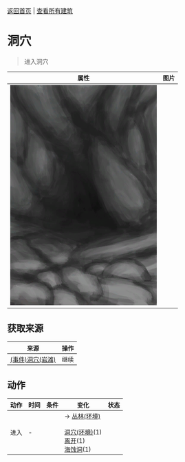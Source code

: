 [返回首页](index.md)   |  [查看所有建筑](building.md)
# 洞穴  
> 进入洞穴  
  
  属性  |   图片   
 ----  |  ----:   
   |  ![](Sprite/CaveEntrance.png)   
  
## 获取来源  
来源  |  操作  
----  |  ----  
[(事件)洞穴(岩滩)](Event_CaveFound.md)  |  继续  
## 动作  
动作  |  时间  |  条件  |  变化  |  状态  
----  |  ----  |  ----  |  ----  |  ----  
进入  |  -  |    |  → [丛林(环境)](Env_Jungle.md)<br><br>[洞穴(环境)](Env_CaveSea.md)(1)<br>[离开](CaveSeaExit.md)(1)<br>[海蚀洞](CaveSea.md)(1)  |    
